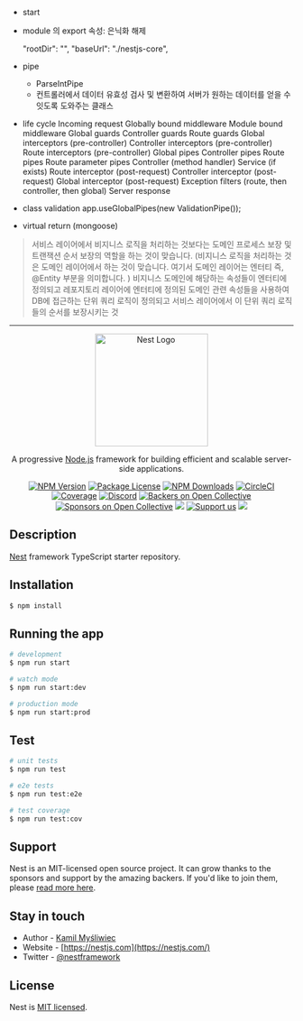 - start

- module 의 export 속성: 은닉화 해제

  "rootDir": "",
  "baseUrl": "./nestjs-core",

- pipe

  - ParseIntPipe
  - 컨트롤러에서 데이터 유효성 검사 및 변환하여 서버가 원하는 데이터를 얻을 수 잇도록 도와주는 클래스

- life cycle
  Incoming request
  Globally bound middleware
  Module bound middleware
  Global guards
  Controller guards
  Route guards
  Global interceptors (pre-controller)
  Controller interceptors (pre-controller)
  Route interceptors (pre-controller)
  Global pipes
  Controller pipes
  Route pipes
  Route parameter pipes
  Controller (method handler)
  Service (if exists)
  Route interceptor (post-request)
  Controller interceptor (post-request)
  Global interceptor (post-request)
  Exception filters (route, then controller, then global)
  Server response

- class validation
  app.useGlobalPipes(new ValidationPipe());

- virtual return (mongoose)

> 서비스 레이어에서 비지니스 로직을 처리하는 것보다는 도메인 프로세스 보장 및 트랜잭션 순서 보장의 역할을 하는 것이 맞습니다. (비지니스 로직을 처리하는 것은 도메인 레이어에서 하는 것이 맞습니다. 여기서 도메인 레이어는 엔터티 즉, @Entity 부분을 의미합니다. )
> 비지니스 도메인에 해당하는 속성들이 엔터티에 정의되고 레포지토리 레이어에 엔터티에 정의된 도메인 관련 속성들을 사용하여 DB에 접근하는 단위 쿼리 로직이 정의되고 서비스 레이어에서 이 단위 쿼리 로직들의 순서를 보장시키는 것

---

<p align="center">
  <a href="http://nestjs.com/" target="blank"><img src="https://nestjs.com/img/logo-small.svg" width="200" alt="Nest Logo" /></a>
</p>

[circleci-image]: https://img.shields.io/circleci/build/github/nestjs/nest/master?token=abc123def456
[circleci-url]: https://circleci.com/gh/nestjs/nest

  <p align="center">A progressive <a href="http://nodejs.org" target="_blank">Node.js</a> framework for building efficient and scalable server-side applications.</p>
    <p align="center">
<a href="https://www.npmjs.com/~nestjscore" target="_blank"><img src="https://img.shields.io/npm/v/@nestjs/core.svg" alt="NPM Version" /></a>
<a href="https://www.npmjs.com/~nestjscore" target="_blank"><img src="https://img.shields.io/npm/l/@nestjs/core.svg" alt="Package License" /></a>
<a href="https://www.npmjs.com/~nestjscore" target="_blank"><img src="https://img.shields.io/npm/dm/@nestjs/common.svg" alt="NPM Downloads" /></a>
<a href="https://circleci.com/gh/nestjs/nest" target="_blank"><img src="https://img.shields.io/circleci/build/github/nestjs/nest/master" alt="CircleCI" /></a>
<a href="https://coveralls.io/github/nestjs/nest?branch=master" target="_blank"><img src="https://coveralls.io/repos/github/nestjs/nest/badge.svg?branch=master#9" alt="Coverage" /></a>
<a href="https://discord.gg/G7Qnnhy" target="_blank"><img src="https://img.shields.io/badge/discord-online-brightgreen.svg" alt="Discord"/></a>
<a href="https://opencollective.com/nest#backer" target="_blank"><img src="https://opencollective.com/nest/backers/badge.svg" alt="Backers on Open Collective" /></a>
<a href="https://opencollective.com/nest#sponsor" target="_blank"><img src="https://opencollective.com/nest/sponsors/badge.svg" alt="Sponsors on Open Collective" /></a>
  <a href="https://paypal.me/kamilmysliwiec" target="_blank"><img src="https://img.shields.io/badge/Donate-PayPal-ff3f59.svg"/></a>
    <a href="https://opencollective.com/nest#sponsor"  target="_blank"><img src="https://img.shields.io/badge/Support%20us-Open%20Collective-41B883.svg" alt="Support us"></a>
  <a href="https://twitter.com/nestframework" target="_blank"><img src="https://img.shields.io/twitter/follow/nestframework.svg?style=social&label=Follow"></a>
</p>
  <!--[![Backers on Open Collective](https://opencollective.com/nest/backers/badge.svg)](https://opencollective.com/nest#backer)
  [![Sponsors on Open Collective](https://opencollective.com/nest/sponsors/badge.svg)](https://opencollective.com/nest#sponsor)-->

## Description

[Nest](https://github.com/nestjs/nest) framework TypeScript starter repository.

## Installation

```bash
$ npm install
```

## Running the app

```bash
# development
$ npm run start

# watch mode
$ npm run start:dev

# production mode
$ npm run start:prod
```

## Test

```bash
# unit tests
$ npm run test

# e2e tests
$ npm run test:e2e

# test coverage
$ npm run test:cov
```

## Support

Nest is an MIT-licensed open source project. It can grow thanks to the sponsors and support by the amazing backers. If you'd like to join them, please [read more here](https://docs.nestjs.com/support).

## Stay in touch

- Author - [Kamil Myśliwiec](https://kamilmysliwiec.com)
- Website - [https://nestjs.com](https://nestjs.com/)
- Twitter - [@nestframework](https://twitter.com/nestframework)

## License

Nest is [MIT licensed](LICENSE).

